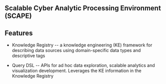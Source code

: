 Scalable Cyber Analytic Processing Environment (SCAPE)
------------------------------------------------------

Features
--------

* Knowledge Registry -- a knowledge engineering (KE) framework for
  describing data sources using domain-specific data types and
  descriptive tags

* Query DSL -- APIs for ad hoc data exploration, scalable analytics
  and visualization development. Leverages the KE information in the
  Knowledge Registry

